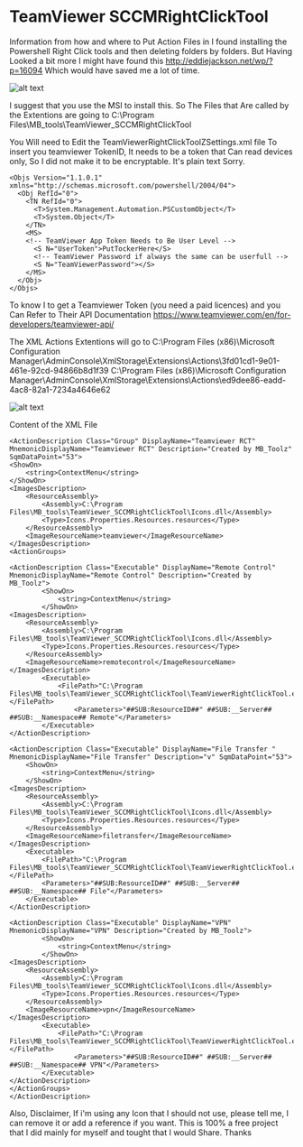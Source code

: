 # TeamViewer SCCMRightClickTool
Information from how and where to Put Action Files in I found installing the Powershell Right Click tools and then deleting folders by folders. But Having Looked a bit more I might have found this http://eddiejackson.net/wp/?p=16094
Which would have saved me a lot of time.

![alt text](https://i.imgur.com/F6jSivh.png)

I suggest that you use the MSI to install this.
So The Files that Are called by the Extentions are going to
C:\Program Files\MB_tools\TeamViewer_SCCMRightClickTool

You Will need to Edit the TeamViewerRightClickToolZSettings.xml file
To insert you teamviewer TokenID, It needs to be a token that Can read devices only, So I did not make it to be encryptable.
It's plain text Sorry.
```
<Objs Version="1.1.0.1" xmlns="http://schemas.microsoft.com/powershell/2004/04">
  <Obj RefId="0">
    <TN RefId="0">
      <T>System.Management.Automation.PSCustomObject</T>
      <T>System.Object</T>
    </TN>
    <MS>
	<!-- TeamViewer App Token Needs to Be User Level -->
      <S N="UserToken">PutTockerHere</S>
	  <!-- TeamViewer Password if always the same can be userfull -->
	  <S N="TeamViewerPassword"></S>
    </MS>
  </Obj>
</Objs>
```
To know I to get a Teamviewer Token (you need a paid licences) and you Can Refer to Their API Documentation
https://www.teamviewer.com/en/for-developers/teamviewer-api/

The XML Actions Extentions will go to 
C:\Program Files (x86)\Microsoft Configuration Manager\AdminConsole\XmlStorage\Extensions\Actions\3fd01cd1-9e01-461e-92cd-94866b8d1f39
C:\Program Files (x86)\Microsoft Configuration Manager\AdminConsole\XmlStorage\Extensions\Actions\ed9dee86-eadd-4ac8-82a1-7234a4646e62

![alt text](https://i.imgur.com/x9FhnmK.png)

Content of the XML File
```
<ActionDescription Class="Group" DisplayName="Teamviewer RCT" MnemonicDisplayName="Teamviewer RCT" Description="Created by MB_Toolz" SqmDataPoint="53">
<ShowOn>
	<string>ContextMenu</string>
</ShowOn>
<ImagesDescription>
	<ResourceAssembly>
		<Assembly>C:\Program Files\MB_tools\TeamViewer_SCCMRightClickTool\Icons.dll</Assembly>
		<Type>Icons.Properties.Resources.resources</Type>
	</ResourceAssembly>
	<ImageResourceName>teamviewer</ImageResourceName>
</ImagesDescription>
<ActionGroups>

<ActionDescription Class="Executable" DisplayName="Remote Control" MnemonicDisplayName="Remote Control" Description="Created by MB_Toolz">
		<ShowOn>
			<string>ContextMenu</string>
		</ShowOn>
<ImagesDescription>
	<ResourceAssembly>
		<Assembly>C:\Program Files\MB_tools\TeamViewer_SCCMRightClickTool\Icons.dll</Assembly>
		<Type>Icons.Properties.Resources.resources</Type>
	</ResourceAssembly>
	<ImageResourceName>remotecontrol</ImageResourceName>
</ImagesDescription>
		<Executable>
			<FilePath>"C:\Program Files\MB_tools\TeamViewer_SCCMRightClickTool\TeamViewerRightClickTool.exe"</FilePath>
			    <Parameters>"##SUB:ResourceID##" ##SUB:__Server## ##SUB:__Namespace## Remote"</Parameters>
		</Executable>
</ActionDescription>
	
<ActionDescription Class="Executable" DisplayName="File Transfer " MnemonicDisplayName="File Transfer" Description="v" SqmDataPoint="53">
	<ShowOn>
		<string>ContextMenu</string>
	</ShowOn>
<ImagesDescription>
	<ResourceAssembly>
		<Assembly>C:\Program Files\MB_tools\TeamViewer_SCCMRightClickTool\Icons.dll</Assembly>
		<Type>Icons.Properties.Resources.resources</Type>
	</ResourceAssembly>
	<ImageResourceName>filetransfer</ImageResourceName>
</ImagesDescription>
	<Executable>
		<FilePath>"C:\Program Files\MB_tools\TeamViewer_SCCMRightClickTool\TeamViewerRightClickTool.exe"</FilePath>
		<Parameters>"##SUB:ResourceID##" ##SUB:__Server## ##SUB:__Namespace## File"</Parameters>
	</Executable>
</ActionDescription>

<ActionDescription Class="Executable" DisplayName="VPN" MnemonicDisplayName="VPN" Description="Created by MB_Toolz">
		<ShowOn>
			<string>ContextMenu</string>
		</ShowOn>
<ImagesDescription>
	<ResourceAssembly>
		<Assembly>C:\Program Files\MB_tools\TeamViewer_SCCMRightClickTool\Icons.dll</Assembly>
		<Type>Icons.Properties.Resources.resources</Type>
	</ResourceAssembly>
	<ImageResourceName>vpn</ImageResourceName>
</ImagesDescription>
		<Executable>
			<FilePath>"C:\Program Files\MB_tools\TeamViewer_SCCMRightClickTool\TeamViewerRightClickTool.exe"</FilePath>
			    <Parameters>"##SUB:ResourceID##" ##SUB:__Server## ##SUB:__Namespace## VPN"</Parameters>
		</Executable>
</ActionDescription>
</ActionGroups>
</ActionDescription>

```
Also, Disclaimer,
If i'm using any Icon that I should not use, please tell me,
I can remove it or add a reference if you want. This is 100% a free project that I did mainly for myself and tought that I would Share.
Thanks
